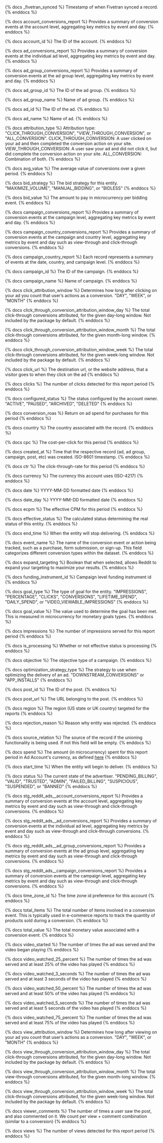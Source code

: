 {% docs _fivetran_synced %}
Timestamp of when Fivetran synced a record.
{% enddocs %}

{% docs account_conversions_report %}
Provides a summary of conversion events at the account level, aggregating key metrics by event and day.
{% enddocs %}

{% docs account_id %}
The ID of the account.
{% enddocs %}

{% docs ad_conversions_report %}
Provides a summary of conversion events at the individual ad level, aggregating key metrics by event and day.
{% enddocs %}

{% docs ad_group_conversions_report %}
Provides a summary of conversion events at the ad group level, aggregating key metrics by event and day.
{% enddocs %}

{% docs ad_group_id %}
The ID of the ad group.
{% enddocs %}

{% docs ad_group_name %}
Name of ad group.
{% enddocs %}

{% docs ad_id %}
The ID of the ad.
{% enddocs %}

{% docs ad_name %}
Name of ad.
{% enddocs %}

{% docs attribution_type %}
Attribution type: "CLICK_THROUGH_CONVERSION", "VIEW_THROUGH_CONVERSION", or "ALL_CONVERSION".
CLICK_THROUGH_CONVERSION: A user clicked on your ad and then completed the conversion action on your site. 
VIEW_THROUGH_CONVERSION: A user saw your ad and did not click it, but did complete the conversion action on your site.
ALL_CONVERSION: Combination of both.
{% enddocs %}

{% docs avg_value %}
The average value of conversions over a given period.
{% enddocs %}

{% docs bid_strategy %}
The bid strategy for this entity. "MAXIMIZE_VOLUME", "MANUAL_BIDDING", or "BIDLESS"
{% enddocs %}

{% docs bid_value %}
The amount to pay in microcurrency per bidding event.
{% enddocs %}

{% docs campaign_conversions_report %}
Provides a summary of conversion events at the campaign level, aggregating key metrics by event and day.
{% enddocs %}

{% docs campaign_country_conversions_report %}
Provides a summary of conversion events at the campaign and country level, aggregating key metrics by event and day such as view-through and click-through conversions.
{% enddocs %}

{% docs campaign_country_report %}
Each record represents a summary of events at the date, country, and campaign level.
{% enddocs %}

{% docs campaign_id %}
The ID of the campaign.
{% enddocs %}

{% docs campaign_name %}
Name of campaign.
{% enddocs %}

{% docs click_attribution_window %}
Determines how long after clicking on your ad you count that user’s actions as a conversion. "DAY", "WEEK", or "MONTH"
{% enddocs %}

{% docs click_through_conversion_attribution_window_day %}
The total click-through conversions attributed, for the given day-long window. Not included by the package by default.
{% enddocs %}

{% docs click_through_conversion_attribution_window_month %}
The total click-through conversions attributed, for the given month-long window.
{% enddocs %}

{% docs click_through_conversion_attribution_window_week %}
The total click-through conversions attributed, for the given week-long window. Not included by the package by default.
{% enddocs %}

{% docs click_url %}
The destination url, or the website address, that a visitor goes to when they click on the ad
{% enddocs %}

{% docs clicks %}
The number of clicks detected for this report period
{% enddocs %}

{% docs configured_status %}
The status configured by the account owner. "ACTIVE", "PAUSED", "ARCHIVED", "DELETED"
{% enddocs %}

{% docs conversion_roas %}
Return on ad spend for purchases for this period
{% enddocs %}

{% docs country %}
The country associated with the record.
{% enddocs %}

{% docs cpc %}
The cost-per-click for this period
{% enddocs %}

{% docs created_at %}
Time that the respective record (ad, ad group, campaign, post, etc) was created. ISO-8601 timestamp.
{% enddocs %}

{% docs ctr %}
The click-through-rate for this period
{% enddocs %}

{% docs currency %}
The currency this account uses (ISO-4217)
{% enddocs %}

{% docs date %}
YYYY-MM-DD formatted date
{% enddocs %}

{% docs date_day %}
YYYY-MM-DD formatted date
{% enddocs %}

{% docs ecpm %}
The effective CPM for this period
{% enddocs %}

{% docs effective_status %}
The calculated status determining the real status of this entity.
{% enddocs %}

{% docs end_time %}
When the entity will stop delivering.
{% enddocs %}

{% docs event_name %}
The name of the conversion event or action being tracked, such as a purchase, form submission, or sign-up. This field categorizes different conversion types within the dataset.
{% enddocs %}

{% docs expand_targeting %}
Boolean that when selected, allows Reddit to expand your targeting to maximize your results.
{% enddocs %}

{% docs funding_instrument_id %}
Campaign level funding instrument id
{% enddocs %}

{% docs goal_type %}
The type of goal for the entity. "IMPRESSIONS", "PERCENTAGE", "CLICKS", "CONVERSIONS", "LIFETIME_SPEND", "DAILY_SPEND", or "VIDEO_VIEWABLE_IMPRESSIONS"
{% enddocs %}

{% docs goal_value %}
The value used to determine the goal has been met. This is measured in microcurrency for monetary goals types.
{% enddocs %}

{% docs impressions %}
The number of impressions served for this report period
{% enddocs %}

{% docs is_processing %}
Whether or not effective status is processing
{% enddocs %}

{% docs objective %}
The objective type of a campaign.
{% enddocs %}

{% docs optimization_strategy_type %}
The strategy to use when optimizing the delivery of an ad.  "DOWNSTREAM_CONVERSIONS" or "APP_INSTALLS"
{% enddocs %}

{% docs post_id %}
The ID of the post.
{% enddocs %}

{% docs post_url %}
The URL belonging to the post.
{% enddocs %}

{% docs region %}
The region (US state or UK country) targeted for the reports
{% enddocs %}

{% docs rejection_reason %}
Reason why entity was rejected.
{% enddocs %}

{% docs source_relation %}
The source of the record if the unioning functionality is being used. If not this field will be empty.
{% enddocs %}

{% docs spend %}
The amount (in microcurrency) spent for this report period in Ad Account's currency, as defined [here](https://ads-api.reddit.com/docs/#tag/Reporting/paths/~1api~1v2.0~1accounts~1{account_id}~1reports/get)
{% enddocs %}

{% docs start_time %}
When the entity will begin to deliver.
{% enddocs %}

{% docs status %}
The current state of the advertiser. "PENDING_BILLING", "VALID", "TRUSTED", "ADMIN", "FAILED_BILLING", "SUSPICIOUS", "SUSPENDED", or "BANNED"
{% enddocs %}

{% docs stg_reddit_ads__account_conversions_report %}
Provides a summary of conversion events at the account level, aggregating key metrics by event and day such as view-through and click-through conversions.
{% enddocs %}

{% docs stg_reddit_ads__ad_conversions_report %}
Provides a summary of conversion events at the individual ad level, aggregating key metrics by event and day such as view-through and click-through conversions.
{% enddocs %}

{% docs stg_reddit_ads__ad_group_conversions_report %}
Provides a summary of conversion events at the ad group level, aggregating key metrics by event and day such as view-through and click-through conversions.
{% enddocs %}

{% docs stg_reddit_ads__campaign_conversions_report %}
Provides a summary of conversion events at the campaign level, aggregating key metrics by event and day such as view-through and click-through conversions.
{% enddocs %}

{% docs time_zone_id %}
The time zone id preference for this account
{% enddocs %}

{% docs total_items %}
The total number of items involved in a conversion event. This is typically used in e-commerce reports to track the quantity of products sold during a conversion.
{% enddocs %}

{% docs total_value %}
The total monetary value associated with a conversion event.
{% enddocs %}

{% docs video_started %}
The number of times the ad was served and the video began playing
{% enddocs %}

{% docs video_watched_25_percent %}
The number of times the ad was served and at least 25% of the video has played
{% enddocs %}

{% docs video_watched_3_seconds %}
The number of times the ad was served and at least 3 seconds of the video has played
{% enddocs %}

{% docs video_watched_50_percent %}
The number of times the ad was served and at least 50% of the video has played
{% enddocs %}

{% docs video_watched_5_seconds %}
The number of times the ad was served and at least 5 seconds of the video has played
{% enddocs %}

{% docs video_watched_75_percent %}
The number of times the ad was served and at least 75% of the video has played
{% enddocs %}

{% docs view_attribution_window %}
Determines how long after viewing on your ad you count that user’s actions as a conversion. "DAY", "WEEK", or "MONTH"
{% enddocs %}

{% docs view_through_conversion_attribution_window_day %}
The total click-through conversions attributed, for the given day-long window. Not included by the package by default.
{% enddocs %}

{% docs view_through_conversion_attribution_window_month %}
The total view-through conversions attributed, for the given month-long window.
{% enddocs %}

{% docs view_through_conversion_attribution_window_week %}
The total click-through conversions attributed, for the given week-long window. Not included by the package by default.
{% enddocs %}

{% docs viewer_comments %}
The number of times a user saw the post, and also commented on it. We count per view + comment combination (similar to a conversion)
{% enddocs %}

{% docs views %}
The number of views detected for this report period
{% enddocs %}